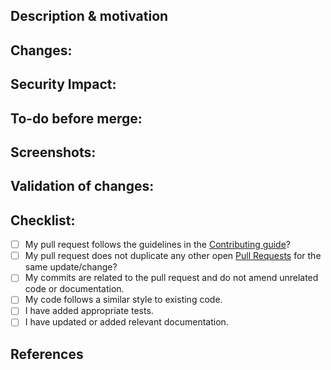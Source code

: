 <!---

Provide a short summary in the Title above. Examples of good PR titles:

* "Feature: adds metrics to component"

* "Fix: resolves duplication in comment thread"

* "Update: apollo v2.34.0"

-->

## Description & motivation

<!---

Describe your changes, and why you're making them.  What benefit will this have to others?

Is this linked to an open Github issue, a thread in Speckle community,
or another pull request? Link it here.

If it is related to a Github issue, and resolves it, please link to the issue number, e.g.:
Fixes #85, Fixes #22, Fixes username/repo#123
Connects #123

-->

## Changes:

<!---

- Item 1
- Item 2

-->

## Security Impact:

<!---
Describe how this change may impact the security of the system. If it does not, you can write "No security impact".
-->

## To-do before merge:

<!---

(Optional -- remove this section if not needed)

Include any notes about things that need to happen before this PR is merged, e.g.:

- [ ] Change the base branch

- [ ] Ensure PR #56 is merged

-->

## Screenshots:

<!---

Include a screenshot the before and after.  This can be a screenshot of a plugin, web frontend, or output in a terminal.

-->

## Validation of changes:

<!---

Describe what tests have been added or amended, and why these demonstrate it works and will prevent this feature being accidentally broken by future changes.

-->

## Checklist:

<!---

This checklist is mostly useful as a reminder of small things that can easily be

forgotten – it is meant as a helpful tool rather than hoops to jump through.

Put an `x` between the square brackets, e.g. [x], for all the items that apply,

make notes next to any that haven't been addressed, and remove any items that are not relevant to this PR.

-->

- [ ] My pull request follows the guidelines in the [Contributing guide](https://github.com/specklesystems/speckle-server/blob/main/CONTRIBUTING.md)?
- [ ] My pull request does not duplicate any other open [Pull Requests](../../pulls) for the same update/change?
- [ ] My commits are related to the pull request and do not amend unrelated code or documentation.
- [ ] My code follows a similar style to existing code.
- [ ] I have added appropriate tests.
- [ ] I have updated or added relevant documentation.

## References

<!---

(Optional -- remove this section if not needed )

Include **important** links regarding the implementation of this PR.

This usually includes a RFC or an aggregation of issues and/or individual conversations

that helped put this solution together. This helps ensure we retain and share knowledge

regarding the implementation, and may help others understand motivation and design decisions etc..

-->
